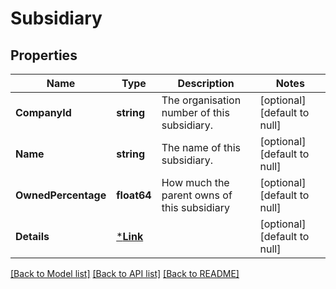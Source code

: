 # Subsidiary

## Properties
Name | Type | Description | Notes
------------ | ------------- | ------------- | -------------
**CompanyId** | **string** | The organisation number of this subsidiary. | [optional] [default to null]
**Name** | **string** | The name of this subsidiary. | [optional] [default to null]
**OwnedPercentage** | **float64** | How much the parent owns of this subsidiary | [optional] [default to null]
**Details** | [***Link**](Link.md) |  | [optional] [default to null]

[[Back to Model list]](../README.md#documentation-for-models) [[Back to API list]](../README.md#documentation-for-api-endpoints) [[Back to README]](../README.md)


